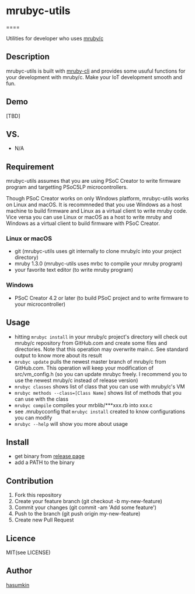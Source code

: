 # mrubyc-utils
====

Utilities for developer who uses [mruby/c](https://github.com/mrubyc/mrubyc)

## Description
mrubyc-utils is built with [mruby-cli](https://github.com/hone/mruby-cli) and provides some usuful functions for your development with mruby/c.
Make your IoT development smooth and fun.

## Demo
[TBD]

## VS.
- N/A

## Requirement
mrubyc-utils assumes that you are using PSoC Creator to write firmware program and targetting PSoC5LP microcontrollers.

Though PSoC Creator works on only Windows platform, mrubyc-utils works on Linux and macOS. It is recommneded that you use Windows as a host machine to build firmware and Linux as a virtual client to write mruby code. Vice versa you can use Linux or macOS as a host to write mruby and Windows as a virtual client to build firmware with PSoC Creator.

### Linux or macOS
- git (mrubyc-utils uses git internally to clone mruby/c into your project directory)
- mruby 1.3.0 (mrubyc-utils uses mrbc to compile your mruby program)
- your favorite text editor (to write mruby program)

### Windows
- PSoC Creator 4.2 or later (to build PSoC project and to write firmware to your microcontroller)

## Usage
- hitting `mrubyc install` in your mruby/c project's directory will check out mruby/c repository from GitHub.com and create some files and directories. Note that this operation may overwrite main.c. See standard output to know more about its result
- `mrubyc update` pulls the newest master branch of mruby/c from GitHub.com. This operation will keep your modification of src/vm_config.h (so you can update mrubyc freely. I recommend you to use the newest mruby/c instead of release version)
- `mrubyc classes` shows list of class that you can use with mruby/c's VM
- `mrubyc methods --class=[Class Name]` shows list of methods that you can use with the class
- `mrubyc compile` compiles your mrblib/***xxx.rb into xxx.c
- see .mrubycconfig that `mrubyc install` created to know configurations you can modify
- `mrubyc --help` will show you more about usage

## Install
- get binary from [release page](https://github.com/hasumikin/mrubyc-utils/releases)
- add a PATH to the binary

## Contribution
1. Fork this repository
2. Create your feature branch (git checkout -b my-new-feature)
3. Commit your changes (git commit -am 'Add some feature')
4. Push to the branch (git push origin my-new-feature)
5. Create new Pull Request

## Licence

MIT(see LICENSE)

## Author

[hasumkin](https://github.com/hasumikin)


